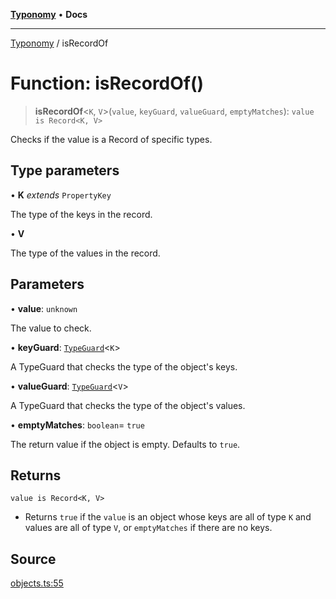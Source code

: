 [**Typonomy**](../README.md) • **Docs**

***

[Typonomy](../globals.md) / isRecordOf

# Function: isRecordOf()

> **isRecordOf**\<`K`, `V`\>(`value`, `keyGuard`, `valueGuard`, `emptyMatches`): `value is Record<K, V>`

Checks if the value is a Record of specific types.

## Type parameters

• **K** *extends* `PropertyKey`

The type of the keys in the record.

• **V**

The type of the values in the record.

## Parameters

• **value**: `unknown`

The value to check.

• **keyGuard**: [`TypeGuard`](../type-aliases/TypeGuard.md)\<`K`\>

A TypeGuard that checks the type of the object's keys.

• **valueGuard**: [`TypeGuard`](../type-aliases/TypeGuard.md)\<`V`\>

A TypeGuard that checks the type of the object's values.

• **emptyMatches**: `boolean`= `true`

The return value if the object is empty. Defaults to `true`.

## Returns

`value is Record<K, V>`

- Returns `true` if the `value` is an object whose keys are all of type `K`
 and values are all of type `V`, or `emptyMatches` if there are no keys.

## Source

[objects.ts:55](https://github.com/softcraft-development/typonomy/blob/d8b6722e8f9213512ecbf239a27330f22316ef6d/src/objects.ts#L55)
